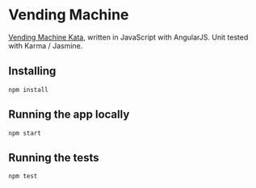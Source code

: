 # Vending Machine

[Vending Machine Kata](https://github.com/PillarTechnology/kata-vending-machine), written in JavaScript with AngularJS. Unit tested with Karma / Jasmine.

## Installing

```
npm install
```

## Running the app locally

```
npm start
```

## Running the tests

```
npm test
```
